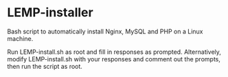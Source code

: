 # LEMP-installer
Bash script to automatically install Nginx, MySQL and PHP on a Linux machine.

Run LEMP-install.sh as root and fill in responses as prompted.
Alternatively, modify LEMP-install.sh with your responses and comment out the prompts, then run the script as root.
